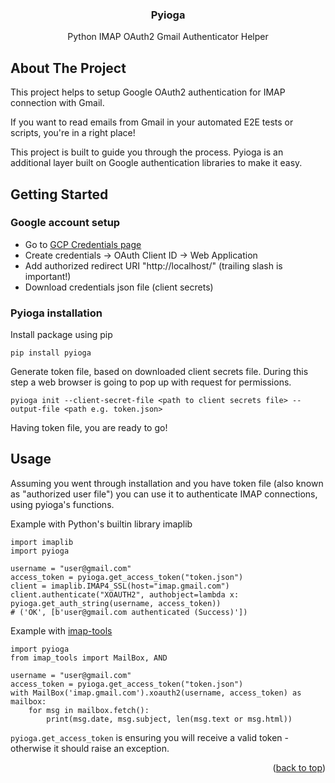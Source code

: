 <div id="top"></div>

<h3 align="center">Pyioga</h3>

  <p align="center">
    Python IMAP OAuth2 Gmail Authenticator Helper
  </p>
</div>

## About The Project

This project helps to setup Google OAuth2 authentication for IMAP connection with Gmail.

If you want to read emails from Gmail in your automated E2E tests or scripts, you're in a right place!

This project is built to guide you through the process. Pyioga is an additional layer built on Google authentication libraries to make it easy.


## Getting Started

### Google account setup

* Go to [GCP Credentials page](https://console.cloud.google.com/apis/credentials)
* Create credentials -> OAuth Client ID -> Web Application
* Add authorized redirect URI "http://localhost/" (trailing slash is important!)
* Download credentials json file (client secrets)

### Pyioga installation

Install package using pip

```
pip install pyioga
```

Generate token file, based on downloaded client secrets file. During this step a web browser is going to pop up with request for permissions.

```
pyioga init --client-secret-file <path to client secrets file> --output-file <path e.g. token.json>
```

Having token file, you are ready to go!

## Usage

Assuming you went through installation and you have token file (also known as "authorized user file") you can use it to authenticate IMAP connections, using pyioga's functions.

Example with Python's builtin library imaplib
```py3
import imaplib
import pyioga

username = "user@gmail.com"
access_token = pyioga.get_access_token("token.json")
client = imaplib.IMAP4_SSL(host="imap.gmail.com")
client.authenticate("XOAUTH2", authobject=lambda x: pyioga.get_auth_string(username, access_token))
# ('OK', [b'user@gmail.com authenticated (Success)'])
```

Example with [imap-tools](https://github.com/ikvk/imap_tools)
```py3
import pyioga
from imap_tools import MailBox, AND

username = "user@gmail.com"
access_token = pyioga.get_access_token("token.json")
with MailBox('imap.gmail.com').xoauth2(username, access_token) as mailbox:
    for msg in mailbox.fetch():
        print(msg.date, msg.subject, len(msg.text or msg.html))
```

`pyioga.get_access_token` is ensuring you will receive a valid token - otherwise it should raise an exception.

<p align="right">(<a href="#top">back to top</a>)</p>